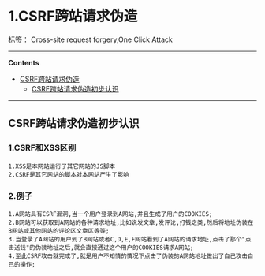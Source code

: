 # 1.CSRF跨站请求伪造

标签： Cross-site request forgery,One Click Attack

----

**Contents**

- [CSRF跨站请求伪造](#CSRF跨站请求伪造)
    - [CSRF跨站请求伪造初步认识](#CSRF跨站请求伪造初步认识)


----



## CSRF跨站请求伪造初步认识
### 1.CSRF和XSS区别
    1.XSS是本网站运行了其它网站的JS脚本
    2.CSRF是其它网站的脚本对本网站产生了影响
	
### 2.例子
    1.A网站具有CSRF漏洞,当一个用户登录到A网站,并且生成了用户的COOKIES;
    2.B网站可以获取到A网站的各种请求地址,比如说发文章,发评论,打钱之类,然后将地址伪装在B网站或其他网站的评论区文章区等等;
    3.当登录了A网站的用户到了B网站或者C,D,E,F网站看到了A网站的请求地址,点击了那个"点击送钱"的伪装地址之后,就会直接通过这个用户的COOKIES请求A网站;
    4.至此CSRF攻击就完成了,就是用户不知情的情况下点击了伪装的A网站地址做出了自己攻击自己的操作;